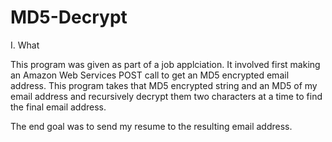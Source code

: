 # MD5-Decrypt

I. What

This program was given as part of a job applciation. It involved first making an Amazon Web Services POST call to get an MD5 encrypted email address. This program takes that MD5 encrypted string and an MD5 of my email address and  recursively decrypt them two characters at a time to find the final email address.

The end goal was to send my resume to the resulting email address.
